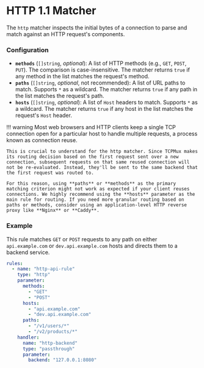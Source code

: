 # HTTP 1.1 Matcher

The `http` matcher inspects the initial bytes of a connection to parse and match against an HTTP request's components.

### Configuration

  - **`methods`** (`[]string`, *optional*): A list of HTTP methods (e.g., `GET`, `POST`, `PUT`). The comparison is case-insensitive. The matcher returns `true` if any method in the list matches the request's method.
  - **`paths`** (`[]string`, *optional*, not recommended): A list of URL paths to match. Supports `*` as a wildcard. The matcher returns `true` if any path in the list matches the request's path.
  - **`hosts`** (`[]string`, *optional*): A list of `Host` headers to match. Supports `*` as a wildcard. The matcher returns `true` if any host in the list matches the request's `Host` header.


!!! warning
    Most web browsers and HTTP clients keep a single TCP connection open for a particular host to handle multiple requests, a process known as connection reuse.

    This is crucial to understand for the http matcher. Since TCPMux makes its routing decision based on the first request sent over a new connection, subsequent requests on that same reused connection will not be re-evaluated. Instead, they'll be sent to the same backend that the first request was routed to.

    For this reason, using **paths** or **methods** as the primary matching criterion might not work as expected if your client reuses connections. We highly recommend using the **hosts** parameter as the main rule for routing. If you need more granular routing based on paths or methods, consider using an application-level HTTP reverse proxy like **Nginx** or **Caddy**.

### Example

This rule matches `GET` or `POST` requests to any path on either `api.example.com` or `dev.api.example.com` hosts and directs them to a backend service.

```yaml
rules:
  - name: "http-api-rule"
    type: "http"
    parameter:
      methods:
        - "GET"
        - "POST"
      hosts:
        - "api.example.com"
        - "dev.api.example.com"
      paths:
        - "/v1/users/*"
        - "/v2/products/*"
    handler:
      name: "http-backend"
      type: "passthrough"
      parameter:
        backend: "127.0.0.1:8080"
```
